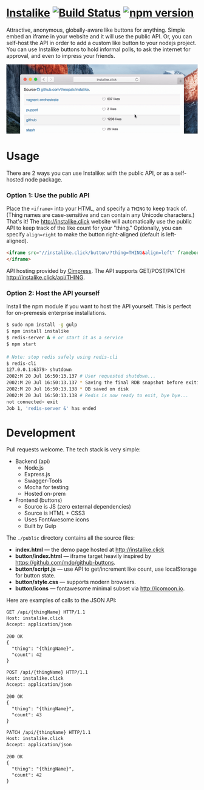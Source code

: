 # [Instalike](http://instalike.click) [![Build Status](https://travis-ci.org/theopak/instalike.svg?branch=master)](https://travis-ci.org/theopak/instalike) [![npm version](https://badge.fury.io/js/instalike.svg)](http://badge.fury.io/js/instalike)

Attractive, anonymous, globally-aware like buttons for anything. Simple embed an iframe in your website and it will use the public API. Or, you can self-host the API in order to add a custom like button to your nodejs project. You can use Instalike buttons to hold informal polls, to ask the internet for approval, and even to impress your friends.

![preview.gif](preview.gif)


# Usage

There are 2 ways you can use Instalike: with the public API, or as a self-hosted node package.

### Option 1: Use the public API

Place the `<iframe>` into your HTML, and specify a `THING` to keep track of. (Thing names are case-sensitive and can contain any Unicode characters.) That's it! The http://instalike.click website will automatically use the public API to keep track of the like count for your "thing." Optionally, you can specify `align=right` to make the button right-aligned (default is left-aligned).

```html
<iframe src="//instalike.click/button/?thing=THING&align=left" frameborder="0" scrolling="0" width="140px" height="20px">
</iframe>
```

API hosting provided by [Cimpress](http://cimpress.com). The API supports GET/POST/PATCH http://instalike.click/api/THING.

### Option 2: Host the API yourself

Install the npm module if you want to host the API yourself. This is perfect for on-premesis enterprise installations.

```bash
$ sudo npm install -g gulp
$ npm install instalike
$ redis-server & # or start it as a service
$ npm start

# Note: stop redis safely using redis-cli
$ redis-cli
127.0.0.1:6379> shutdown
2002:M 20 Jul 16:50:13.137 # User requested shutdown...
2002:M 20 Jul 16:50:13.137 * Saving the final RDB snapshot before exiting.
2002:M 20 Jul 16:50:13.138 * DB saved on disk
2002:M 20 Jul 16:50:13.138 # Redis is now ready to exit, bye bye...
not connected> exit
Job 1, 'redis-server &' has ended
```


# Development

Pull requests welcome. The tech stack is very simple:

- Backend (api)
  - Node.js
  - Express.js
  - Swagger-Tools
  - Mocha for testing
  - Hosted on-prem
- Frontend (buttons)
  - Source is JS (zero external dependencies)
  - Source is HTML + CSS3
  - Uses FontAwesome icons
  - Built by Gulp

The `./public` directory contains all the source files:

- **index.html** — the demo page hosted at http://instalike.click
- **button/index.html** — iframe target heavily inspired by https://github.com/mdo/github-buttons.
- **button/script.js** — use API to get/increment like count, use localStorage for button state.
- **button/style.css** — supports modern browsers.
- **button/icons** — fontawesome minimal subset via http://icomoon.io.

Here are examples of calls to the JSON API:

```
GET /api/{thingName} HTTP/1.1
Host: instalike.click
Accept: application/json

200 OK
{
  "thing": "{thingName}",
  "count": 42
}
```

```
POST /api/{thingName} HTTP/1.1
Host: instalike.click
Accept: application/json

200 OK
{
  "thing": "{thingName}",
  "count": 43
}
```

```
PATCH /api/{thingName} HTTP/1.1
Host: instalike.click
Accept: application/json

200 OK
{
  "thing": "{thingName}",
  "count": 42
}
```
